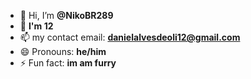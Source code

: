 - 👋 Hi, I’m **@NikoBR289**
- 🌱 **I'm 12**
- 📫 my contact email: **danielalvesdeoli12@gmail.com**
- 😄 Pronouns: **he/him**
- ⚡ Fun fact: **im am furry**
